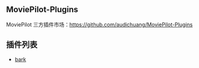 ## MoviePilot-Plugins
MoviePilot 三方插件市场：https://github.com/audichuang/MoviePilot-Plugins

## 插件列表

- [bark](https://github.com/audichuang/MoviePilot-Plugins/tree/main/plugins/barkmsg)
